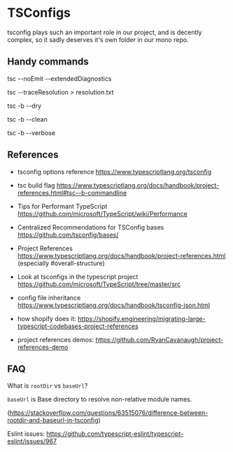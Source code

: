 # TSConfigs

tsconfig plays such an important role in our project, and is decently complex, so it sadly
deserves it's own folder in our mono repo.

## Handy commands

tsc --noEmit --extendedDiagnostics

tsc --traceResolution > resolution.txt

tsc -b --dry

tsc -b --clean

tsc -b --verbose

## References

-   tsconfig options reference https://www.typescriptlang.org/tsconfig

-   tsc build flag https://www.typescriptlang.org/docs/handbook/project-references.html#tsc--b-commandline

-   Tips for Performant TypeScript https://github.com/microsoft/TypeScript/wiki/Performance

-   Centralized Recommendations for TSConfig bases https://github.com/tsconfig/bases/

-   Project References https://www.typescriptlang.org/docs/handbook/project-references.html (especially #overall-structure)

-   Look at tsconfigs in the typescript project https://github.com/microsoft/TypeScript/tree/master/src

-   config file inheritance https://www.typescriptlang.org/docs/handbook/tsconfig-json.html

-   how shopify does it: https://shopify.engineering/migrating-large-typescript-codebases-project-references

-   project references demos: https://github.com/RyanCavanaugh/project-references-demo

## FAQ

What is `rootDir` vs `baseUrl`?

`baseUrl` is Base directory to resolve non-relative module names.

(https://stackoverflow.com/questions/63515076/difference-between-rootdir-and-baseurl-in-tsconfig)

Eslint issues:
https://github.com/typescript-eslint/typescript-eslint/issues/967
